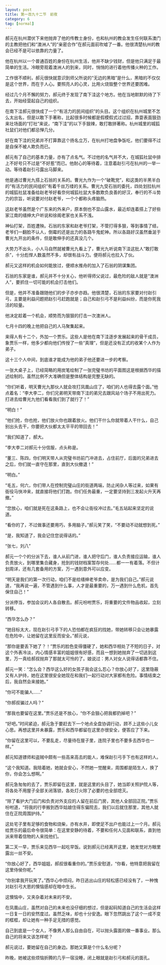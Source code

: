 ```yaml
---
layout: post
title: 第一百九十二节　前夜
category: 6
tag: [normal]
---
```


郝元在杭州潜伏下来他抛弃了他的传教士身份，也和杭州的教会发生任何联系澳门的主教把他们和“澳洲人”的“亲密合作”在郝元面前吹嘘了一番。他很清楚杭州的教会已经不是可以依靠的力量了。

他在杭州以一个普通百姓的身份在杭州生活，他并不缺少钱财，但是他只满足于最简单的生活。冷眼旁观着澳洲人的到来，同时，悄悄的进行着他传播火种的工作。

工作很不顺利，郝元很快就意识到师父所说的“无边的黑暗”是什么，黑暗的不仅仅是这个世界，而在于人心。要照亮人的心灵，比用火烧毁整个世界还要困难。

经过几个月不懈的努力，郝元终于发现了南下洼这个地方。他在当地默默的待了下去，开始经营起自己的组织。

在南下洼郝元很快成了一个“有活力的民间组织”的头目。这个组织在杭州城里不怎么太出名，但是以敢下手著称，比起很多时候都是假模假式过过招，靠耍表面狠劲来壮场面的“打社”来说，“南下洼”的以下手狠辣，敢打敢拼著称。杭州城里的城狐社鼠们对他们都忌惮几分。

好在南下洼的兄弟并不打算靠这个扬名立万，在杭州打地盘争饭吃，他们要得不过是自保不被人欺负而已。

郝元有了自己的基本力量，亦有了点名气。不过他的名气并不大，在城狐社鼠中排上不好号只不过是“不好惹”而已。他耐心的等待着，注意着赵引弓在杭州的一举一动。等待着赵引弓露出马脚来。

他是通过曹光九搭上石翁的关系的。曹光九作为一个“破靴党”，和这类的半黑半白的“有活力的民间组织”有着千丝万缕的关系。曹光九受石翁的委托，四处划拉杭州的城狐社鼠准备给赵老爷好看奈何城狐社鼠大多数欺负良善的好汉，奉行的不斗势力的宗旨，听说要对付赵老爷，一个个都称头疼脑热。

这赵老爷虽然是个广东来的外来户，原本倒也不显山露水，最近却连着搭上了好些家江南的缙绅大户听说和徐阁老家也关系不浅。

神仙打架，百姓遭殃。石翁的东家和赵老爷打架，不管打得多狠，等到事情了结，老爷们一翻脸不认人，倒霉的还是出力的各路牛鬼蛇神。所以各路好汉虽然垂涎于曹光九开出的条件，但是敢伸手的还真没几个。

大势力不出头，小人马自然就被曹光九看上了，曹光九听说南下洼这批人“敢打敢杀”，十分彪悍人数虽然不多，却很有战斗力。便将郝元也拉入了伙。

郝元又这样的机会如何能放过，便顺水推舟的加入了石翁的阴谋集团。

石翁的东家是谁，郝元并不十分关心，他听得师父说过，最危险的敌人就是“澳洲人”，要抓住一切可能的机会打击他们。

但是，他并不准备跟随他们的步子亦步亦趋。他很清楚，石翁的东家要对付赵引弓，主要是利益问题把赵引弓赶跑就是；自己和赵引弓不是利益纠纷，而是你死我活的较量。

他决定趁着一个机会，顺势而为狠狠的打击一次澳洲人。

七月十四的晚上他把自己的人马聚集起来。

来得人有十二个，外加一个贾乐。这些人是他在南下洼逐步发展起来的骨干成员，象贾乐一样，他多少都向他们传授了一些“真理”，但是还没有正式的收某个人作为弟子。

这十三个人中间，到底谁才能成为他的弟子他还要进一步的考察。

一张大桌子上，已经简略的用炭笔绘制了一张完璧书坊的平面图这是根据西华的描述绘制的。虽然比例不大准确但是整体结构是完整无缺的。

“你们听着，明天曹光九那伙人就会攻打凤凰山庄了，咱们的人也得去露个面。”他点着名：“李大李二，你们兄弟明天带南下洼的弟兄去跟风站个场子不用出死力。打进去给曹光九他们看看我们到了就行了！”

“明白！”

“他们抢，你也抢，他们放火你也跟着放火。他们干什么你就带着人干什么，自己别出头去干，你要把大伙都太太平平的带回去！”

“我们知道了，郝大。

”李大李二对郝元十分信服，点头称是。

“董三、陈四，你们明天带人从完璧书坊前门冲进去，占住前厅，后面的兄弟进去之后，你们就一直守在那里，直到大伙撤退！”

“明白。”

“毛五，何六，你们带人在控制完璧山庄的街道两端，防止闲杂人等过来，如果有衙役马快冲来，就直接将他们打跑。你们任务最重，一定要坚持到三发起火升天再撤。”

“您放心，咱们就是死在这条路上，也不会让衙役冲过去。”毛五站起来坚定的说道。

“看你的了，不过做事还要用巧，多用脑子。”郝元笑了笑，“不要动不动就想到死。”

“是，我知道了，我会记住您说得话的。”

“张七，刘八”

郝元一个个的分派下去，谁人从前门进，谁人把守后门，谁人负责接应运输，谁人负责放火，到哪里集合藏身，抢到的钱财档案暂存何处……都一一有着落。不但计划周详，还有几套备用的方案，万一遇到意外可以应变。

“明天是我们的第一次行动，咱们不是给缙绅老爷卖命，是为我们自己。”郝元说道，“我再说一遍，不管遇到什么事，人才是最重要的，万一遇到什么危机，首先保住自己！”

分派停当，参加会议的人各自散去。郝元吩咐贾乐，将重要的文件物品收起，立刻转移。

“西华怎么办？”

“她目标太大，现在赵引弓手下的人恐怕都在疯狂的找她，带她转移只会让她暴露在危险中，让她留在这里反而安全。”郝元说，

“那你是要丢下她了？！”贾乐的脸色变得僵硬了，她和西华相处了不短的日子，对这个外表冷淡，内心情感丰富的姐姐很有好感，而且一想到她抛弃了一切逃到这里，万一真给郝叔抛弃了那就太可怜的了。娘说过：男人对女人说得话都靠不住。

郝元一笑：“怎么会？西华这么好的女孩子我会这么忍心？你放心好了，这里隐蔽又有人护持，她在这里很安全她现在和我们一起行动对大家都有危险。事情结束之后，我自然会来接她。”

“你可不能骗人……”

“你郝叔骗过人吗？”

“那我也要留在这里。”贾乐还是不放心，“你不会狠心把我都扔掉吧？”

“好吧。”时间紧迫，郝元急于要赶去下一个地点全盘协调行动，顾不上这些小儿女心思。再想这里并未暴露，贾乐和西华都留在这里亦很安全，便答应了下来。

“你留在这里可以，不要乱走，尽量待在屋子里，连院子里也不要多去西华也一样。”

郝元知道镖师和盗贼中颇有一些高来高去的能人，难保赵引弓手下也有这样的人。

“这个我知道。我陪着她，她就会安心，不然她一觉醒来，周围都是陌生人，换了你，你会怎么想啊。”

郝元急匆匆的去了，贾乐即留在这里，就是这里的头目了，她当即关照护院人等，将各处不用屋子全部关闭落锁，各处灯火除了必要的也全部熄灭。

“除了看护大门后门和负责对外支应的人留在前后门房，其他人全部回正院。”贾乐吩咐道，“将我的行李搬到西华姑娘住得东偏院去，我们以后就住那里，其他人就住在正院周围护持。”

这处宅子里有足够的食物和烧柴，亦有水井，即使足不出户也能过上一个月。郝元给贾乐的最后命令很简单：在这里安静的待着，不要和任何人见面和联系，直到他派来带着信物的人来找他们。

第二天一早，贾乐来见西华一起吃早饭。说到郝元已经离开这里，她发觉对方眼里露出一丝不安。

“你放心好了，西华姐姐，郝叔很看重你的。”贾乐安慰道，“你看，他特意把我留在这里侍侯你呢。”

“你别拿我开玩笑了。”西华心中烦闷，昨日逃出山庄的轻松感已经没有了，一种愧对赵引弓大恩的懊恼感却在暗中生长。

这懊恼中，又夹杂着对未来的不安。

在凤凰山庄，虽然对自己的未来也没仔细的想过，但是起码知道自己的生活会这样一日复一日的安然度过。虽然乏味，却也十分安逸。眼下忽然跳出了这个一成不变的框框，却让她有一种手足无措的感觉。

自己到底是一个女人，不像男人那么自由自在，可以抛头露面的做一番事业。那么自己的将来又该怎样呢？

郝元说过，要她留在自己的身边。那她又算是个什么名分呢？

昨晚，她被这些烦恼折腾的几乎一宿没睡，闭上眼就是赵引弓和郝元的面孔。
